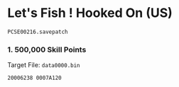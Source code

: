 #  Let's Fish ! Hooked On (US)

`PCSE00216.savepatch`

### 1. 500,000 Skill Points

Target File: `data0000.bin`

```
20006238 0007A120
```


